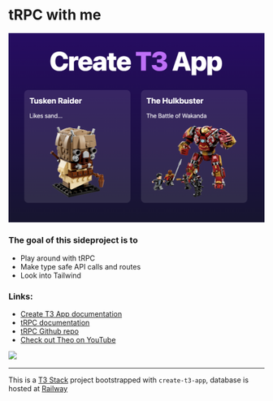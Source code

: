 # tRPC with me
<img src="https://github.com/boudewijndanser/trpc-with-me/blob/master/public/trpc-with-me-screenshot.png"/>


### The goal of this sideproject is to
- Play around with tRPC
- Make type safe API calls and routes
- Look into Tailwind

### Links:

- [Create T3 App documentation](https://create.t3.gg/en/introduction)
- [tRPC documentation](https://trpc.io/docs)
- [tRPC Github repo](https://github.com/trpc/trpc)
- [Check out Theo on YouTube](https://www.youtube.com/@t3dotgg)

<img src="https://trpc.io/img/logo.svg" width="70" />

------------
This is a [T3 Stack](https://create.t3.gg/) project bootstrapped with `create-t3-app`, database is hosted at [Railway](https://railway.app/)
